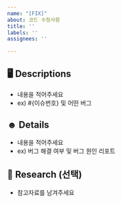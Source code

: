 ```yaml
---
name: "[FIX]"
about: 코드 수정사항
title: ''
labels: ''
assignees: ''

---
```


## 🖥️ Descriptions
 - 내용을 적어주세요 
- ex) #{이슈번호} 및 어떤 버그

## ☻ Details
 - 내용을 적어주세요 
- ex) 버그 해결 여부 및 버그 원인 리포트

## 📖 Research (선택)
 - 참고자료를 남겨주세요
